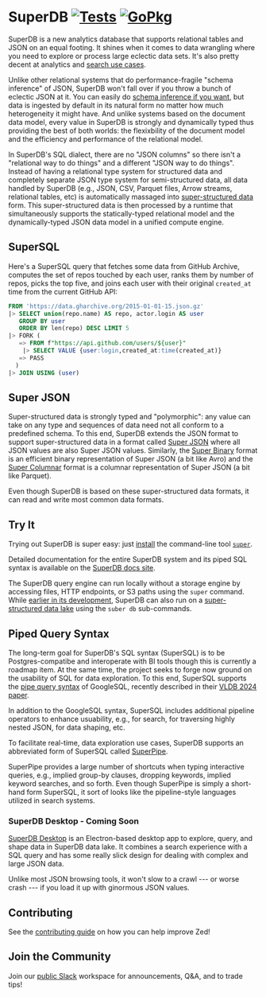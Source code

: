 # SuperDB [![Tests][tests-img]][tests] [![GoPkg][gopkg-img]][gopkg]

SuperDB is a new analytics database that supports relational tables and JSON 
on an equal footing.  It shines when it comes to data wrangling where
you need to explore or process large eclectic data sets.  It's also pretty
decent at analytics and
[search use cases](https://zed.brimdata.io/docs/language/search-expressions).

Unlike other relational systems that do performance-fragile "schema inference" of JSON,
SuperDB won't fall over if you throw a bunch of eclectic JSON at it.
You can easily do
[schema inference if you want](https://zed.brimdata.io/docs/language/operators/fuse),
but data is ingested by default in its natural form no matter how much heterogeneity
it might have.  And unlike systems based on the document data model,
every value in SuperDB is strongly and dynamically typed thus providing the
best of both worlds: the flexixbility of the document model and
the efficiency and performance of the relational model.

In SuperDB's SQL dialect, there are no "JSON columns" so there isn't a "relational
way to do things" and a different "JSON way to do things".  Instead of having
a relational type system for structured data and completely separate JSON type
system for semi-structured data,
all data handled by SuperDB (e.g., JSON, CSV, Parquet files, Arrow streams, relational tables, etc) is automatically massaged into
[super-structured data](https://zed.brimdata.io/docs/formats/#2-zed-a-super-structured-pattern)
form.  This super-structured data is then processed by a runtime that simultaneously
supports the statically-typed relational model and the dynamically-typed 
JSON data model in a unified compute engine.

## SuperSQL

Here's a SuperSQL query that fetches some data from GitHub Archive,
computes the set of repos touched by each user, ranks them by number of repos,
picks the top five, and joins each user with their original `created_at` time
from the current GitHub API:

```sql
FROM 'https://data.gharchive.org/2015-01-01-15.json.gz'
|> SELECT union(repo.name) AS repo, actor.login AS user
   GROUP BY user
   ORDER BY len(repo) DESC LIMIT 5
|> FORK (
   => FROM f"https://api.github.com/users/${user}" 
    |> SELECT VALUE {user:login,created_at:time(created_at)}
   => PASS
  )
|> JOIN USING (user)
```

## Super JSON

Super-structured data is strongly typed and "polymorphic": any value can take on any type 
and sequences of data need not all conform to a predefined schema.  To this end,
SuperDB extends the JSON format to support super-structured data in a format called
[Super JSON](https://zed.brimdata.io/docs/formats/zson) where all JSON values 
are also Super JSON values.  Similarly,
the [Super Binary](https://zed.brimdata.io/docs/formats/zson) format is an efficient
binary representation of Super JSON (a bit like Avro) and the
[Super Columnar](https://zed.brimdata.io/docs/formats/zson) format is a columnar
representation of Super JSON (a bit like Parquet).

Even though SuperDB is based on these super-structured data formats, it can read and write
most common data formats.

## Try It

Trying out SuperDB is super easy: just [install](https://zed.brimdata.io/docs/#getting-started)
the command-line tool [`super`](https://zed.brimdata.io/docs/commands/zq/).

Detailed documentation for the entire SuperDB system and its piped SQL syntax
is available on the [SuperDB docs site](https://zed.brimdata.io/docs).

The SuperDB query engine can run locally without a storage engine by accessing
files, HTTP endpoints, or S3 paths using the `super` command. While
[earlier in its development](https://zed.brimdata.io/docs/commands/zed/#status),
SuperDB can also run on a
[super-structured data lake](https://zed.brimdata.io/docs/commands/zed/#1-the-lake-model)
using the `suber db` sub-commands.

## Piped Query Syntax

The long-term goal for SuperDB's SQL syntax (SuperSQL) is to be Postgres-compatibe and interoperate 
with BI tools though this is currently a roadmap item.  At the same time, the project
seeks to forge now ground on the usability of SQL for data exploration.  To this end,
SuperSQL supports the
[pipe query syntax](https://github.com/google/zetasql/blob/master/docs/pipe-syntax.md)
of GoogleSQL, recently described in their
[VLDB 2024 paper](https://research.google/pubs/sql-has-problems-we-can-fix-them-pipe-syntax-in-sql/).

In addition to the GoogleSQL syntax, SuperSQL includes additional pipeline 
operators to enhance usuability, e.g., for search, for traversing 
highly nested JSON, for data shaping, etc.

To facilitate real-time, data exploration use cases,
SuperDB supports an abbreviated form of SuperSQL called
[SuperPipe](https://zed.brimdata.io/docs/language).

SuperPipe provides a large number of shortcuts when typing interactive 
queries, e.g., implied group-by clauses, dropping keywords,
implied keyword searches, and so forth.  Even though SuperPipe is simply
a short-hand form SuperSQL, it sort of looks like the pipeline-style
languages utilized in search systems.

### SuperDB Desktop - Coming Soon

[SuperDB Desktop](https://github.com/brimdata/zui) is an Electron-based
desktop app to explore, query, and shape data in SuperDB data lake.
It combines a search experience with a SQL query and has some really slick
design for dealing with complex and large JSON data.

Unlike most JSON browsing tools, it won't slow to a crawl --- or worse crash ---
if you load it up with ginormous JSON values.

## Contributing

See the [contributing guide](CONTRIBUTING.md) on how you can help improve Zed!

## Join the Community

Join our [public Slack](https://www.brimdata.io/join-slack/) workspace for announcements, Q&A, and to trade tips!

[tests-img]: https://github.com/brimdata/super/workflows/Tests/badge.svg
[tests]: https://github.com/brimdata/super/actions?query=workflow%3ATests
[gopkg-img]: https://pkg.go.dev/badge/github.com/brimdata/super
[gopkg]: https://pkg.go.dev/github.com/brimdata/super

